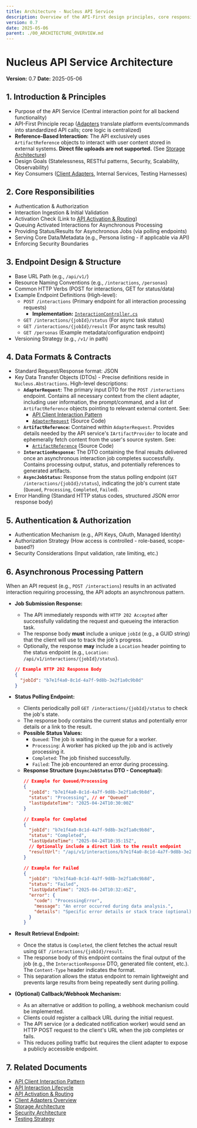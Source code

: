 ```yaml
---
title: Architecture - Nucleus API Service
description: Overview of the API-First design principles, core responsibilities, endpoint structure, security model, and reference-based interaction patterns for the Nucleus API service.
version: 0.7
date: 2025-05-06
parent: ./00_ARCHITECTURE_OVERVIEW.md
---
```


# Nucleus API Service Architecture

**Version:** 0.7
**Date:** 2025-05-06

## 1. Introduction & Principles

*   Purpose of the API Service (Central interaction point for all backend functionality)
*   API-First Principle recap ([Adapters](./05_ARCHITECTURE_CLIENTS.md) translate platform events/commands into standardized API calls; core logic is centralized)
*   **Reference-Based Interaction:** The API exclusively uses `ArtifactReference` objects to interact with user content stored in external systems. **Direct file uploads are not supported.** (See [Storage Architecture](./03_ARCHITECTURE_STORAGE.md))
*   Design Goals (Statelessness, RESTful patterns, Security, Scalability, Observability)
*   Key Consumers ([Client Adapters](./05_ARCHITECTURE_CLIENTS.md), Internal Services, Testing Harnesses)

## 2. Core Responsibilities

*   Authentication & Authorization
*   Interaction Ingestion & Initial Validation
*   Activation Check (Link to [API Activation & Routing](./Processing/Orchestration/ARCHITECTURE_ORCHESTRATION_ROUTING.md))
*   Queuing Activated Interactions for Asynchronous Processing
*   Providing Status/Results for Asynchronous Jobs (via polling endpoints)
*   Serving Core Data/Metadata (e.g., Persona listing - if applicable via API)
*   Enforcing Security Boundaries

## 3. Endpoint Design & Structure

*   Base URL Path (e.g., `/api/v1/`)
*   Resource Naming Conventions (e.g., `/interactions`, `/personas`)
*   Common HTTP Verbs (POST for interactions, GET for status/data)
*   Example Endpoint Definitions (High-level):
    *   `POST /interactions` (Primary endpoint for all interaction processing requests)
        *   **Implementation:** [`InteractionController.cs`](../../../src/Nucleus.Services/Nucleus.Services.Api/Controllers/InteractionController.cs)
    *   `GET /interactions/{jobId}/status` (For async task status)
    *   `GET /interactions/{jobId}/result` (For async task results)
    *   `GET /personas` (Example metadata/configuration endpoint)
*   Versioning Strategy (e.g., `/v1/` in path)

## 4. Data Formats & Contracts

*   Standard Request/Response format: JSON
*   Key Data Transfer Objects (DTOs) - Precise definitions reside in `Nucleus.Abstractions`. High-level descriptions:
    *   **`AdapterRequest`:** The primary input DTO for the `POST /interactions` endpoint. Contains all necessary context from the client adapter, including user information, the prompt/command, and a list of `ArtifactReference` objects pointing to relevant external content. See:
        *   [API Client Interaction Pattern](./Api/ARCHITECTURE_API_CLIENT_INTERACTION.md)
        *   [`AdapterRequest`](../../../Nucleus.Abstractions/Models/AdapterRequest.cs) (Source Code)
    *   **`ArtifactReference`:** Contained within `AdapterRequest`. Provides details needed by the API service's `IArtifactProvider` to locate and ephemerally fetch content from the user's source system. See:
        *   [`ArtifactReference`](../../../Nucleus.Abstractions/Models/ArtifactReference.cs) (Source Code)
    *   **`InteractionResponse`:** The DTO containing the final results delivered once an asynchronous interaction job completes successfully. Contains processing output, status, and potentially references to generated artifacts.
    *   **`AsyncJobStatus`:** Response from the status polling endpoint (`GET /interactions/{jobId}/status`), indicating the job's current state (`Queued`, `Processing`, `Completed`, `Failed`).
*   Error Handling (Standard HTTP status codes, structured JSON error response body)

## 5. Authentication & Authorization

*   Authentication Mechanism (e.g., API Keys, OAuth, Managed Identity)
*   Authorization Strategy (How access is controlled - role-based, scope-based?)
*   Security Considerations (Input validation, rate limiting, etc.)

## 6. Asynchronous Processing Pattern

When an API request (e.g., `POST /interactions`) results in an activated interaction requiring processing, the API adopts an asynchronous pattern.

*   **Job Submission Response:**
    *   The API immediately responds with `HTTP 202 Accepted` after successfully validating the request and queueing the interaction task.
    *   The response body **must** include a unique `jobId` (e.g., a GUID string) that the client will use to track the job's progress.
    *   Optionally, the response **may** include a `Location` header pointing to the status endpoint (e.g., `Location: /api/v1/interactions/{jobId}/status`).
    ```json
    // Example HTTP 202 Response Body
    {
      "jobId": "b7e1f4a0-8c1d-4a7f-9d8b-3e2f1a0c9b8d"
    }
    ```

*   **Status Polling Endpoint:**
    *   Clients periodically poll `GET /interactions/{jobId}/status` to check the job's state.
    *   The response body contains the current status and potentially error details or a link to the result.
    *   **Possible Status Values:**
        *   `Queued`: The job is waiting in the queue for a worker.
        *   `Processing`: A worker has picked up the job and is actively processing it.
        *   `Completed`: The job finished successfully.
        *   `Failed`: The job encountered an error during processing.
    *   **Response Structure (`AsyncJobStatus` DTO - Conceptual):**
        ```json
        // Example for Queued/Processing
        {
          "jobId": "b7e1f4a0-8c1d-4a7f-9d8b-3e2f1a0c9b8d",
          "status": "Processing", // or "Queued"
          "lastUpdateTime": "2025-04-24T10:30:00Z"
        }

        // Example for Completed
        {
          "jobId": "b7e1f4a0-8c1d-4a7f-9d8b-3e2f1a0c9b8d",
          "status": "Completed",
          "lastUpdateTime": "2025-04-24T10:35:15Z",
          // Optionally include a direct link to the result endpoint
          "resultUrl": "/api/v1/interactions/b7e1f4a0-8c1d-4a7f-9d8b-3e2f1a0c9b8d/result"
        }

        // Example for Failed
        {
          "jobId": "b7e1f4a0-8c1d-4a7f-9d8b-3e2f1a0c9b8d",
          "status": "Failed",
          "lastUpdateTime": "2025-04-24T10:32:45Z",
          "error": {
            "code": "ProcessingError",
            "message": "An error occurred during data analysis.",
            "details": "Specific error details or stack trace (optional)"
          }
        }
        ```

*   **Result Retrieval Endpoint:**
    *   Once the status is `Completed`, the client fetches the actual result using `GET /interactions/{jobId}/result`.
    *   The response body of this endpoint contains the final output of the job (e.g., the `InteractionResponse` DTO, generated file content, etc.). The `Content-Type` header indicates the format.
    *   This separation allows the status endpoint to remain lightweight and prevents large results from being repeatedly sent during polling.

*   **(Optional) Callback/Webhook Mechanism:**
    *   As an alternative or addition to polling, a webhook mechanism could be implemented.
    *   Clients could register a callback URL during the initial request.
    *   The API service (or a dedicated notification worker) would send an HTTP POST request to the client's URL when the job completes or fails.
    *   This reduces polling traffic but requires the client adapter to expose a publicly accessible endpoint.

## 7. Related Documents

*   [API Client Interaction Pattern](./Api/ARCHITECTURE_API_CLIENT_INTERACTION.md)
*   [API Interaction Lifecycle](./Processing/Orchestration/ARCHITECTURE_ORCHESTRATION_INTERACTION_LIFECYCLE.md)
*   [API Activation & Routing](./Processing/Orchestration/ARCHITECTURE_ORCHESTRATION_ROUTING.md)
*   [Client Adapters Overview](./05_ARCHITECTURE_CLIENTS.md)
*   [Storage Architecture](./03_ARCHITECTURE_STORAGE.md)
*   [Security Architecture](./06_ARCHITECTURE_SECURITY.md)
*   [Testing Strategy](./09_ARCHITECTURE_TESTING.md)